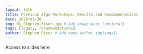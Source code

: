```yaml
---
layout: talk
title: Previous Argo Workshops: Results and Recommendations
date: 2020-01-28
img: 01_Stephen_Riser.jpg # Add image post (optional)
tags: [legacy, recommendations]
author: Stephen Riser # Add name author (optional)
---
```


Access to slides here

[jekyll-docs]: https://jekyllrb.com/docs/home
[jekyll-gh]:   https://github.com/jekyll/jekyll
[jekyll-talk]: https://talk.jekyllrb.com/
